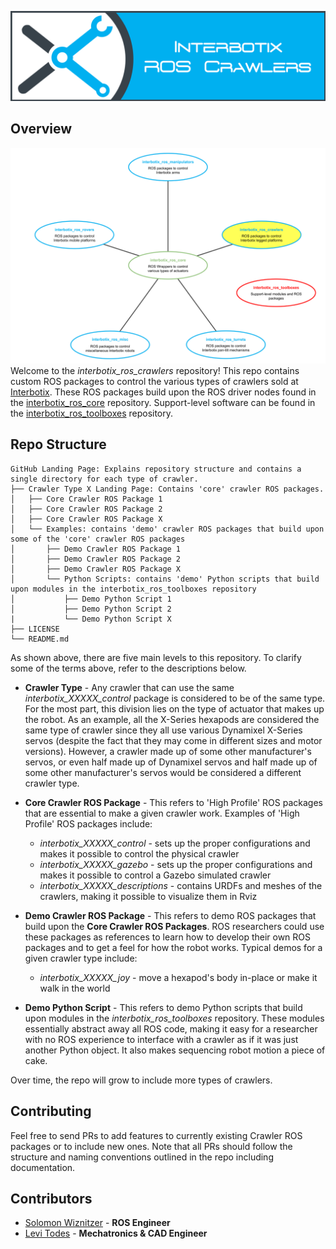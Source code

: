 ![crawler_banner](images/crawler_banner.png)

## Overview
![crawler_repo_structure](images/crawler_repo_structure.png)
Welcome to the *interbotix_ros_crawlers* repository! This repo contains custom ROS packages to control the various types of crawlers sold at [Interbotix](https://www.trossenrobotics.com/). These ROS packages build upon the ROS driver nodes found in the [interbotix_ros_core](https://github.com/Interbotix/interbotix_ros_core) repository. Support-level software can be found in the [interbotix_ros_toolboxes](https://github.com/Interbotix/interbotix_ros_toolboxes) repository.

## Repo Structure
```
GitHub Landing Page: Explains repository structure and contains a single directory for each type of crawler.
├── Crawler Type X Landing Page: Contains 'core' crawler ROS packages.
│   ├── Core Crawler ROS Package 1
│   ├── Core Crawler ROS Package 2
│   ├── Core Crawler ROS Package X
│   └── Examples: contains 'demo' crawler ROS packages that build upon some of the 'core' crawler ROS packages
│       ├── Demo Crawler ROS Package 1
│       ├── Demo Crawler ROS Package 2
│       ├── Demo Crawler ROS Package X
│       └── Python Scripts: contains 'demo' Python scripts that build upon modules in the interbotix_ros_toolboxes repository
│           ├── Demo Python Script 1
│           ├── Demo Python Script 2
|           └── Demo Python Script X
├── LICENSE
└── README.md
```
As shown above, there are five main levels to this repository. To clarify some of the terms above, refer to the descriptions below.

- **Crawler Type** - Any crawler that can use the same *interbotix_XXXXX_control* package is considered to be of the same type. For the most part, this division lies on the type of actuator that makes up the robot. As an example, all the X-Series hexapods are considered the same type of crawler since they all use various Dynamixel X-Series servos (despite the fact that they may come in different sizes and motor versions). However, a crawler made up of some other manufacturer's servos, or even half made up of Dynamixel servos and half made up of some other manufacturer's servos would be considered a different crawler type.

- **Core Crawler ROS Package** - This refers to 'High Profile' ROS packages that are essential to make a given crawler work. Examples of 'High Profile' ROS packages include:
    - *interbotix_XXXXX_control* - sets up the proper configurations and makes it possible to control the physical crawler
    - *interbotix_XXXXX_gazebo* - sets up the proper configurations and makes it possible to control a Gazebo simulated crawler
    - *interbotix_XXXXX_descriptions* - contains URDFs and meshes of the crawlers, making it possible to visualize them in Rviz

- **Demo Crawler ROS Package** - This refers to demo ROS packages that build upon the **Core Crawler ROS Packages**. ROS researchers could use these packages as references to learn how to develop their own ROS packages and to get a feel for how the robot works. Typical demos for a given crawler type include:
    - *interbotix_XXXXX_joy* - move a hexapod's body in-place or make it walk in the world

- **Demo Python Script** - This refers to demo Python scripts that build upon modules in the *interbotix_ros_toolboxes* repository. These modules essentially abstract away all ROS code, making it easy for a researcher with no ROS experience to interface with a crawler as if it was just another Python object. It also makes sequencing robot motion a piece of cake.

Over time, the repo will grow to include more types of crawlers.

## Contributing
Feel free to send PRs to add features to currently existing Crawler ROS packages or to include new ones. Note that all PRs should follow the structure and naming conventions outlined in the repo including documentation.

## Contributors
- [Solomon Wiznitzer](https://github.com/swiz23) - **ROS Engineer**
- [Levi Todes](https://github.com/LeTo37) - **Mechatronics & CAD Engineer**
